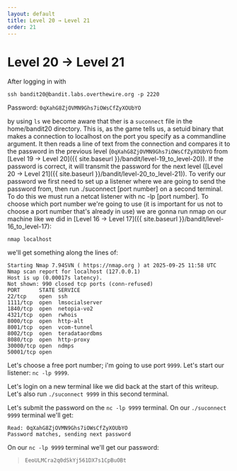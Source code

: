 ```yaml
---
layout: default
title: Level 20 → Level 21
order: 21
---
```


# Level 20 → Level 21
After logging in with 

`ssh bandit20@bandit.labs.overthewire.org -p 2220`

Password: `0qXahG8ZjOVMN9Ghs7iOWsCfZyXOUbYO`

by using `ls` we become aware that ther is a `suconnect` file in the home/bandit20 directory. This is, as the game tells us, a setuid binary that makes a connection to localhost on the port you specify as a commandline argument. It then reads a line of text from the connection and compares it to the password in the previous level (`0qXahG8ZjOVMN9Ghs7iOWsCfZyXOUbYO` from [Level 19 → Level 20]({{ site.baseurl }}/bandit/level-19_to_level-20)). If the password is correct, it will transmit the password for the next level ([Level 20 → Level 21]({{ site.baseurl }}/bandit/level-20_to_level-21)). 
To verify our password we first need to set up a listener where we are going to send the password from, then run ./suconnect [port number] on a second terminal. To do this we must run a netcat listener with nc -lp [port number]. To choose which port number we're going to use (it is important for us not to choose a port number that's already in use) we are gonna run nmap on our machine like we did in [Level 16 → Level 17]({{ site.baseurl }}/bandit/level-16_to_level-17): 

`nmap localhost`

we'll get something along the lines of: 

```
Starting Nmap 7.94SVN ( https://nmap.org ) at 2025-09-25 11:58 UTC
Nmap scan report for localhost (127.0.0.1)
Host is up (0.00017s latency).
Not shown: 990 closed tcp ports (conn-refused)
PORT      STATE SERVICE
22/tcp    open  ssh
1111/tcp  open  lmsocialserver
1840/tcp  open  netopia-vo2
4321/tcp  open  rwhois
8000/tcp  open  http-alt
8001/tcp  open  vcom-tunnel
8002/tcp  open  teradataordbms
8080/tcp  open  http-proxy
30000/tcp open  ndmps
50001/tcp open  
```

Let's choose a free port number; i'm going to use port `9999`. Let's start our listener: `nc -lp 9999`. 

Let's login on a new terminal like we did back at the start of this writeup.
Let's also run `./suconnect 9999` in this second terminal.

Let's submit the password on the `nc -lp 9999` terminal. On our `./suconnect 9999` terminal we'll get:
```
Read: 0qXahG8ZjOVMN9Ghs7iOWsCfZyXOUbYO
Password matches, sending next password
```

On our `nc -lp 9999` terminal we'll get our password:

> `EeoULMCra2q0dSkYj561DX7s1CpBuOBt`